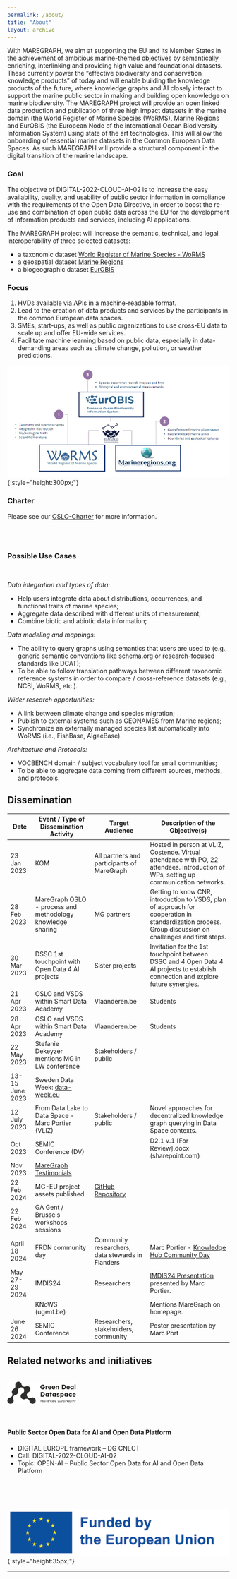 ```yaml
---
permalink: /about/
title: "About"
layout: archive
---
```

With MAREGRAPH, we aim at supporting the EU and its Member States in the achievement of ambitious marine-themed objectives by semantically enriching, interlinking and providing high value and foundational datasets. These currently power the “effective biodiversity and conservation knowledge products” of today and will enable building the knowledge products of the future, where knowledge graphs and AI closely interact to support the marine public sector in making and building open knowledge on marine biodiversity. The MAREGRAPH project will provide an open linked data production and publication of three high impact datasets in the marine domain (the World Register of Marine Species (WoRMS), Marine Regions and EurOBIS (the European Node of the international Ocean Biodiversity Information System) using state of the art technologies. This will allow the onboarding of essential marine datasets in the Common European Data Spaces. As such MAREGRAPH will provide a structural component in the digital transition of the marine landscape.

### Goal
 The objective of DIGITAL-2022-CLOUD-AI-02 is to increase the easy availability, quality, and usability of public sector information in compliance with the requirements of the Open Data Directive, in order to boost the re-use and combination of open public data across the EU for the development of information products and services, including AI applications.

The MAREGRAPH project will increase the semantic, technical, and legal interoperability of three selected datasets: 

- a taxonomic dataset [World Register of Marine Species - WoRMS](https://www.marinespecies.org/)
- a geospatial dataset [Marine Regions](https://www.marineregions.org/)
- a biogeographic dataset [EurOBIS](https://www.eurobis.org/)

  
### Focus
1. HVDs available via APIs in a machine-readable format.
2. Lead to the creation of data products and services by the participants in the common European data spaces. ​
3. SMEs, start-ups, as well as public organizations to use cross-EU data to scale up and offer EU-wide services.​
4. Facilitate machine learning based on public data, especially in data-demanding areas such as climate change, pollution, or weather predictions.

![](/img/HVDS_v1.png){:style="height:300px;"}

### Charter
Please see our [OSLO-Charter](/files/Charter_Maregraph_OSLO.pdf) for more information. 

<br />
<br />

### Possible Use Cases

<br />

_Data integration and types of data:_
- Help users integrate data about distributions, occurrences, and functional traits of marine species;
- Aggregate data described with different units of measurement;
- Combine biotic and abiotic data information;

_Data modeling and mappings:_
- The ability to query graphs using semantics that users are used to (e.g., generic semantic 
conventions like schema.org or research-focused standards like DCAT);
- To be able to follow translation pathways between different taxonomic reference systems in order to compare / cross-reference datasets (e.g., NCBI, WoRMS, etc.).

_Wider research opportunities:_
- A link between climate change and species migration;
- Publish to external systems such as GEONAMES from Marine regions;
- Synchronize an externally managed species list automatically into WoRMS (i.e., FishBase, AlgaeBase).

_Architecture and Protocols:_
- VOCBENCH domain / subject vocabulary tool for small communities;
- To be able to aggregate data coming from different sources, methods, and protocols.
  
## Dissemination

| Date            | Event / Type of Dissemination Activity                                 | Target Audience                   | Description of the Objective(s)                                           |
|------------------|-----------------------------------------------------------------------|-----------------------------------|--------------------------------------------------------------------------|
| 23 Jan 2023     | KOM                                                                | All partners and participants of MareGraph | Hosted in person at VLIZ, Oostende. Virtual attendance with PO, 22 attendees. Introduction of WPs, setting up communication networks. |
| 28 Feb 2023     | MareGraph OSLO - process and methodology knowledge sharing           | MG partners                       | Getting to know CNR, introduction to VSDS, plan of approach for cooperation in standardization process. Group discussion on challenges and first steps. |
| 30 Mar 2023     | DSSC 1st touchpoint with Open Data 4 AI projects                    | Sister projects                   | Invitation for the 1st touchpoint between DSSC and 4 Open Data 4 AI projects to establish connection and explore future synergies. |
| 21 Apr 2023     | OSLO and VSDS within Smart Data Academy | Vlaanderen.be                  | Students                                                             |                                                                          |
| 28 Apr 2023     | OSLO and VSDS within Smart Data Academy | Vlaanderen.be                  | Students                                                              |                                                                          |
| 22 May 2023     | Stefanie Dekeyzer mentions MG in LW conference                        | Stakeholders / public             |                                                                          |
| 13-15 June 2023 | Sweden Data Week: [data-week.eu](https://data-week.eu/)              |                                   |                                                                          |
| 12 July 2023    | From Data Lake to Data Space - Marc Portier (VLIZ)                 | Stakeholders / public             | Novel approaches for decentralized knowledge graph querying in Data Space contexts. |
| Oct 2023        | SEMIC Conference (DV)                                               |                                   | D2.1 v.1 [For Review].docx (sharepoint.com)                             |
| Nov 2023        | [MareGraph Testimonials](https://ncpflanders.be/testimonials/maregraph-towards-an-interoperable-marine-knowledge-graph) |                                   |                                                                          |
| 22 Feb 2024     | MG-EU project assets published                                       | [GitHub Repository](https://github.com/MareGraph-EU/assets) |                                                                          |
| 22 Feb 2024     | GA Gent / Brussels workshops sessions                                 |                                   |                                                                          |
| April 18 2024   | FRDN community day                                                  | Community researchers, data stewards in Flanders | Marc Portier - [Knowledge Hub Community Day](https://tessafwo.idloom.events/knowledge-hub-community-day-VLIZ) |
| May 27-29 2024  | IMDIS24                                                            | Researchers                       | [IMDIS24 Presentation](https://bit.ly/imdis24-day1-tech-157-portier) presented by Marc Portier. |
|                  | KNoWS (ugent.be)                                                   |                                   | Mentions MareGraph on homepage.                                         |
| June 26 2024    | SEMIC Conference                                                   | Researchers, stakeholders, community | Poster presentation by Marc Port

## Related networks and initiatives  

<br />
<div style="display:flex;flexDirection:column">
<div style="flex">
<a href="https://green-deal-dataspace.eu/about/" target="_blank"><img src="/img/Green_Deal_Dataspace_logo.png" alt="Green Deal Dataspace" style="height:50px;"></a>
</div>
</div>
<br />
<br />
<h4>
Public Sector Open Data for AI and Open Data Platform
</h4>
<ul>
<li>
DIGITAL EUROPE framework – DG CNECT ​
</li>
<li>
Call: DIGITAL-2022-CLOUD-AI-02
</li>
<li>
Topic: OPEN-AI – Public Sector Open Data for AI and Open Data Platform
</li>
</ul>
<br />
<br />
<br />

![](/img/eufunded.jpg){:style="height:35px;"}

---
